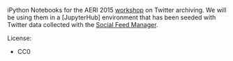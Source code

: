 iPython Notebooks for the AERI 2015 [workshop](http://aeri2015.umd.edu/workshop-4/) on Twitter archiving. We will be using them in a [JupyterHub] environment
that has been seeded with Twitter data collected with the [Social Feed Manager](http://github.com/gwu-libraries/social-feed-manager).

License:

* CC0
